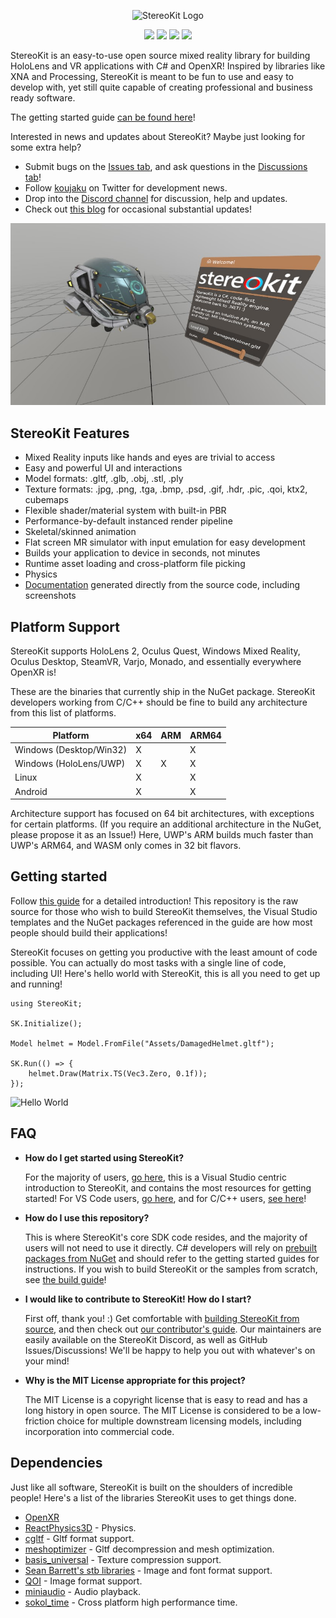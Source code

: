 <p align="center"><img src="/tools/img/StereoKitWideBackground.svg" alt="StereoKit Logo" height="160"></p>
<p align="center">
    <a href="https://github.com/StereoKit/StereoKit/branches"><img src="https://img.shields.io/github/last-commit/StereoKit/StereoKit/develop" /></a>
    <a href="https://tldrlegal.com/license/mit-license"><img src="https://img.shields.io/github/license/StereoKit/StereoKit" /></a>
    <a href="https://www.nuget.org/packages/StereoKit/"><img src="https://img.shields.io/nuget/v/StereoKit" /></a>
    <a href="https://www.nuget.org/packages/StereoKit/"><img src="https://img.shields.io/nuget/dt/StereoKit" /></a>
</p>

StereoKit is an easy-to-use open source mixed reality library for building HoloLens and VR applications with C# and OpenXR! Inspired by libraries like XNA and Processing, StereoKit is meant to be fun to use and easy to develop with, yet still quite capable of creating professional and business ready software.

The getting started guide [can be found here](https://stereokit.net/Pages/Guides/Getting-Started.html)!

Interested in news and updates about StereoKit? Maybe just looking for some extra help?

- Submit bugs on the [Issues tab](https://github.com/StereoKit/StereoKit/issues), and ask questions in the [Discussions tab](https://github.com/StereoKit/StereoKit/discussions)!
- Follow [koujaku](https://twitter.com/koujaku/) on Twitter for development news.
- Drop into the [Discord channel](https://discord.gg/jtZpfS7nyK) for discussion, help and updates.
- Check out [this blog](https://playdeck.net/project/stereokit) for occasional substantial updates!

![Screenshot](/tools/screenshots/FeatureImage.jpg)

## StereoKit Features

- Mixed Reality inputs like hands and eyes are trivial to access
- Easy and powerful UI and interactions
- Model formats: .gltf, .glb, .obj, .stl, .ply
- Texture formats: .jpg, .png, .tga, .bmp, .psd, .gif, .hdr, .pic, .qoi, ktx2, cubemaps
- Flexible shader/material system with built-in PBR
- Performance-by-default instanced render pipeline
- Skeletal/skinned animation
- Flat screen MR simulator with input emulation for easy development
- Builds your application to device in seconds, not minutes
- Runtime asset loading and cross-platform file picking
- Physics
- [Documentation](https://stereokit.net/) generated directly from the source code, including screenshots

## Platform Support

StereoKit supports HoloLens 2, Oculus Quest, Windows Mixed Reality, Oculus Desktop, SteamVR, Varjo, Monado, and essentially everywhere OpenXR is!

These are the binaries that currently ship in the NuGet package. StereoKit developers working from C/C++ should be fine to build any architecture from this list of platforms.

| Platform | x64 | ARM | ARM64 |
|----------|-----|-----|-------|
| Windows (Desktop/Win32) | X |   | X |
| Windows (HoloLens/UWP)  | X | X | X |
| Linux                   | X |   | X |
| Android                 | X |   | X |

Architecture support has focused on 64 bit architectures, with exceptions for certain platforms. (If you require an additional architecture in the NuGet, please propose it as an Issue!) Here, UWP's ARM builds much faster than UWP's ARM64, and WASM only comes in 32 bit flavors.

## Getting started

Follow [this guide](https://stereokit.net/Pages/Guides/Getting-Started.html) for a detailed introduction! This repository is the raw source for those who wish to build StereoKit themselves, the Visual Studio templates and the NuGet packages referenced in the guide are how most people should build their applications!

StereoKit focuses on getting you productive with the least amount of code possible. You can actually do most tasks with a single line of code, including UI! Here's hello world with StereoKit, this is all you need to get up and running!

```CSharp
using StereoKit;

SK.Initialize();

Model helmet = Model.FromFile("Assets/DamagedHelmet.gltf");

SK.Run(() => {
    helmet.Draw(Matrix.TS(Vec3.Zero, 0.1f));
});
```

![Hello World](/tools/img/StereoKitMin.gif)

## FAQ

- **How do I get started using StereoKit?**
  
  For the majority of users, [go here](https://stereokit.net/Pages/Guides/Getting-Started.html), this is a Visual Studio centric introduction to StereoKit, and contains the most resources for getting started! For VS Code users, [go here](https://stereokit.net/Pages/Guides/Getting-Started-VS-Code.html), and for C/C++ users, [see here](https://stereokit.net/Pages/Guides/Getting-Started-Native.html)!

- **How do I use this repository?**
  
  This is where StereoKit's core SDK code resides, and the majority of users will not need to use it directly. C# developers will rely on [prebuilt packages from NuGet](https://www.nuget.org/packages/StereoKit/) and should refer to the getting started guides for instructions. If you wish to build StereoKit or the samples from scratch, see [the build guide](BUILDING.md)!

- **I would like to contribute to StereoKit! How do I start?**
  
  First off, thank you! :) Get comfortable with [building StereoKit from source](/BUILDING.md), and then check out [our contributor's guide](/CONTRIBUTING.md). Our maintainers are easily available on the StereoKit Discord, as well as GitHub Issues/Discussions! We'll be happy to help you out with whatever's on your mind!

- **Why is the MIT License appropriate for this project?**
  
  The MIT License is a copyright license that is easy to read and has a long history in open source. The MIT License is considered to be a low-friction choice for multiple downstream licensing models, including incorporation into commercial code.

## Dependencies

Just like all software, StereoKit is built on the shoulders of incredible people! Here's a list of the libraries StereoKit uses to get things done.

- [OpenXR](https://www.khronos.org/openxr/)
- [ReactPhysics3D](https://www.reactphysics3d.com/) - Physics.
- [cgltf](https://github.com/jkuhlmann/cgltf) - Gltf format support.
- [meshoptimizer](https://github.com/zeux/meshoptimizer) - Gltf decompression and mesh optimization.
- [basis_universal](https://github.com/BinomialLLC/basis_universal) - Texture compression support.
- [Sean Barrett's stb libraries](https://github.com/nothings/stb) - Image and font format support.
- [QOI](https://github.com/phoboslab/qoi) - Image format support.
- [miniaudio](https://github.com/dr-soft/miniaudio) - Audio playback.
- [sokol_time](https://github.com/floooh/sokol) - Cross platform high performance time.
